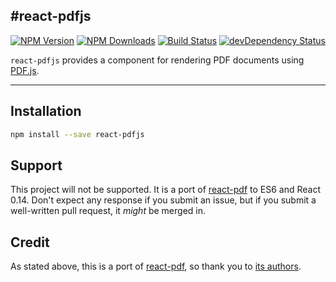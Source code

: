 #react-pdfjs
---
[![NPM Version](https://img.shields.io/npm/v/react-pdfjs.svg?style=flat-square)](https://www.npmjs.com/package/react-pdfjs) 
[![NPM Downloads](https://img.shields.io/npm/dm/react-pdfjs.svg?style=flat-square)](https://www.npmjs.com/package/react-pdfjs)
[![Build Status](https://img.shields.io/travis/erikras/react-pdfjs/master.svg?style=flat-square)](https://travis-ci.org/erikras/react-pdfjs)
[![devDependency Status](https://david-dm.org/erikras/react-pdfjs/dev-status.svg)](https://david-dm.org/erikras/react-pdfjs#info=devDependencies)

`react-pdfjs` provides a component for rendering PDF documents using [PDF.js](http://mozilla.github.io/pdf.js/).

---

## Installation

```bash
npm install --save react-pdfjs
```

## Support

This project will not be supported. It is a port of [react-pdf](https://github.com/nnarhinen/react-pdf) to ES6 and 
React 0.14. Don't expect any response if you submit an issue, but if you submit a well-written pull request, it _might_ 
be merged in.

## Credit

As stated above, this is a port of [react-pdf](https://github.com/nnarhinen/react-pdf), so thank you to
[its authors](https://github.com/nnarhinen/react-pdf#author).
